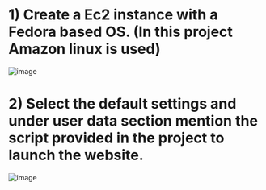 # 1) Create a Ec2 instance with a Fedora based OS. (In this project Amazon linux is used)
![image](https://github.com/aishwaryjoshi26/DevopsProjects/assets/99661517/bb740b9b-93d8-41c5-886b-2ca02f75dec2)
# 2) Select the default settings and under user data section mention the script provided in the project to launch the website.
![image](https://github.com/aishwaryjoshi26/DevopsProjects/assets/99661517/fae3270f-14e4-4570-baff-104e944074a8)
